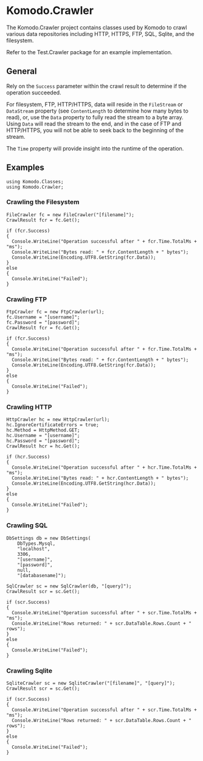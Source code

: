 # Komodo.Crawler

The Komodo.Crawler project contains classes used by Komodo to crawl various data repositories including HTTP, HTTPS, FTP, SQL, Sqlite, and the filesystem.

Refer to the Test.Crawler package for an example implementation.

## General

Rely on the ```Success``` parameter within the crawl result to determine if the operation succeeded.

For filesystem, FTP, HTTP/HTTPS, data will reside in the ```FileStream``` or ```DataStream``` property (see ```ContentLength``` to determine how many bytes to read), or, use the ```Data``` property to fully read the stream to a byte array.  Using ```Data``` will read the stream to the end, and in the case of FTP and HTTP/HTTPS, you will not be able to seek back to the beginning of the stream.

The ```Time``` property will provide insight into the runtime of the operation.

## Examples
```
using Komodo.Classes;
using Komodo.Crawler;
```

### Crawling the Filesystem
```
FileCrawler fc = new FileCrawler("[filename]");
CrawlResult fcr = fc.Get();

if (fcr.Success)
{
  Console.WriteLine("Operation successful after " + fcr.Time.TotalMs + "ms");
  Console.WriteLine("Bytes read: " + fcr.ContentLength + " bytes");
  Console.WriteLine(Encoding.UTF8.GetString(fcr.Data));
}
else
{
  Console.WriteLine("Failed");
}
```

### Crawling FTP
``` 
FtpCrawler fc = new FtpCrawler(url);
fc.Username = "[username]";
fc.Password = "[password]";
CrawlResult fcr = fc.Get();

if (fcr.Success)
{
  Console.WriteLine("Operation successful after " + fcr.Time.TotalMs + "ms");
  Console.WriteLine("Bytes read: " + fcr.ContentLength + " bytes");
  Console.WriteLine(Encoding.UTF8.GetString(fcr.Data));
}
else
{
  Console.WriteLine("Failed");
}
```

### Crawling HTTP
```
HttpCrawler hc = new HttpCrawler(url);
hc.IgnoreCertificateErrors = true;
hc.Method = HttpMethod.GET;
hc.Username = "[username]";
hc.Password = "[password]";
CrawlResult hcr = hc.Get();

if (hcr.Success)
{
  Console.WriteLine("Operation successful after " + hcr.Time.TotalMs + "ms");
  Console.WriteLine("Bytes read: " + hcr.ContentLength + " bytes");
  Console.WriteLine(Encoding.UTF8.GetString(hcr.Data));
}
else
{
  Console.WriteLine("Failed");
}
```

### Crawling SQL
```
DbSettings db = new DbSettings(
    DbTypes.Mysql,
    "localhost",
    3306,
    "[username]",
    "[password]",
    null,
    "[databasename]");

SqlCrawler sc = new SqlCrawler(db, "[query]");
CrawlResult scr = sc.Get();

if (scr.Success)
{
  Console.WriteLine("Operation successful after " + scr.Time.TotalMs + "ms");
  Console.WriteLine("Rows returned: " + scr.DataTable.Rows.Count + " rows");
}
else
{
  Console.WriteLine("Failed");
}
```

### Crawling Sqlite
```
SqliteCrawler sc = new SqliteCrawler("[filename]", "[query]");
CrawlResult scr = sc.Get();

if (scr.Success)
{
  Console.WriteLine("Operation successful after " + scr.Time.TotalMs + "ms");  
  Console.WriteLine("Rows returned: " + scr.DataTable.Rows.Count + " rows");
}
else
{
  Console.WriteLine("Failed");
}
```
